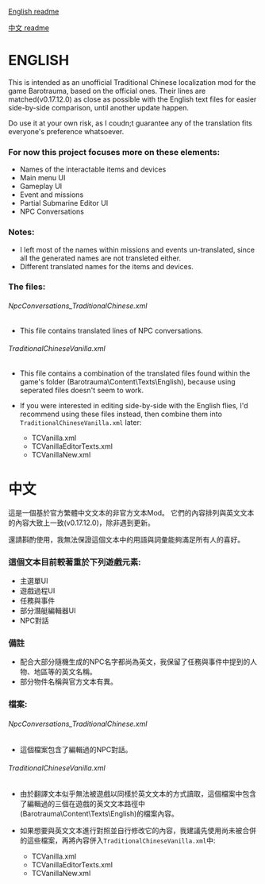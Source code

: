 [English readme](https://github.com/nokau/custom.zht.Barotrauma/new/main?readme=1#english)

[中文 readme](https://github.com/nokau/custom.zht.Barotrauma/new/main?readme=1#%E4%B8%AD%E6%96%87)

# ENGLISH
This is intended as an unofficial Traditional Chinese localization mod for the game Barotrauma, based on the official ones.
Their lines are matched(v0.17.12.0) as close as possible with the English text files for easier side-by-side comparison, until another update happen.

Do use it at your own risk, as I coudn;t guarantee any of the translation fits everyone's preference whatsoever.

### For now this project focuses more on these elements:
- Names of the interactable items and devices
- Main menu UI
- Gameplay UI
- Event and missions
- Partial Submarine Editor UI
- NPC Conversations

### Notes:
- I left most of the names within missions and events un-translated, since all the generated names are not transleted either.
- Different translated names for the items and devices.

### The files:
###### NpcConversations_TraditionalChinese.xml
- This file contains translated lines of NPC conversations.

###### TraditionalChineseVanilla.xml
- This file contains a combination of the translated files found within the game's folder (Barotrauma\Content\Texts\English), because using seperated files doesn't seem to work.

- If you were interested in editing side-by-side with the English flies, I'd recommend using these files instead, then combine them into ```TraditionalChineseVanilla.xml``` later:
  - TCVanilla.xml
  - TCVanillaEditorTexts.xml
  - TCVanillaNew.xml

# 中文
這是一個基於官方繁體中文文本的非官方文本Mod。
它們的內容排列與英文文本的內容大致上一致(v0.17.12.0)，除非遇到更新。

還請斟酌使用，我無法保證這個文本中的用語與詞彙能夠滿足所有人的喜好。

### 這個文本目前較著重於下列遊戲元素:
- 主選單UI
- 遊戲過程UI
- 任務與事件
- 部分潛艇編輯器UI
- NPC對話

### 備註
- 配合大部分隨機生成的NPC名字都尚為英文，我保留了任務與事件中提到的人物、地區等的英文名稱。
- 部分物件名稱與官方文本有異。

### 檔案:
###### NpcConversations_TraditionalChinese.xml
- 這個檔案包含了編輯過的NPC對話。

###### TraditionalChineseVanilla.xml
- 由於翻譯文本似乎無法被遊戲以同樣於英文文本的方式讀取，這個檔案中包含了編輯過的三個在遊戲的英文文本路徑中(Barotrauma\Content\Texts\English)的檔案內容。

- 如果想要與英文文本進行對照並自行修改它的內容，我建議先使用尚未被合併的這些檔案，再將內容併入```TraditionalChineseVanilla.xml```中:
  - TCVanilla.xml
  - TCVanillaEditorTexts.xml
  - TCVanillaNew.xml
